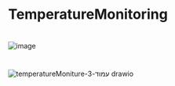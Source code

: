 # TemperatureMonitoring
#
![image](https://user-images.githubusercontent.com/105192139/213261006-8f597bce-9d9d-4ee6-a12a-2fea80610269.png)

#
#
![temperatureMoniture-‫עמוד-3‬ drawio](https://user-images.githubusercontent.com/105192139/213904294-13e9cd55-a9f8-4571-941c-fb69028d408f.png)
